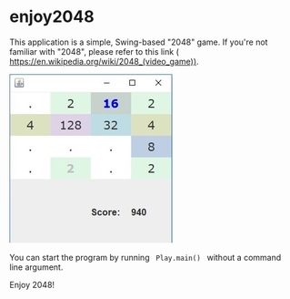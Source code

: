 # enjoy2048
This application is a simple, Swing-based "2048" game. If you're not familiar with "2048", please refer to this link ( https://en.wikipedia.org/wiki/2048_(video_game)).

![enjoy2048](./img/2048.jpg)


You can start the program by running <code> Play.main() </code> without a command line argument.

Enjoy 2048!
